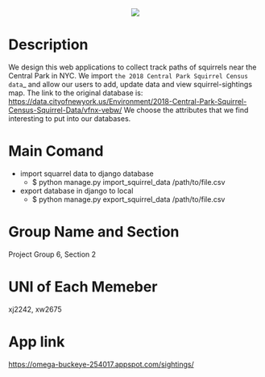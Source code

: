 <div align="center">
  <img src="https://media.npr.org/assets/img/2017/04/25/istock-115796521-fcf434f36d3d0865301cdcb9c996cfd80578ca99-s1300-c85.jpg"><br>
</div>

# Description
We design this web applications to collect track paths of squirrels near the Central Park in NYC. We import `the 2018 Central Park Squirrel Census data`_ and allow our users to add, update data and view squirrel-sightings map. The link to the original database is: https://data.cityofnewyork.us/Environment/2018-Central-Park-Squirrel-Census-Squirrel-Data/vfnx-vebw/ We choose the attributes that we find interesting to put into our databases.



# Main Comand
- import squarrel data to django database
  - $ python manage.py import_squirrel_data /path/to/file.csv
- export database in django to local 
  - $ python manage.py export_squirrel_data /path/to/file.csv
  
# Group Name and Section
Project Group 6, Section 2

# UNI of Each Memeber
xj2242, xw2675
# App link
https://omega-buckeye-254017.appspot.com/sightings/

